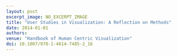 ```yaml
---
layout: post
excerpt_image: NO_EXCERPT_IMAGE
title: "User Studies in Visualization: A Reflection on Methods"
date: 2014-01-01
authors: 
venue: "Handbook of Human Centric Visualization"
doi: 10.1007/978-1-4614-7485-2_16
---
```


